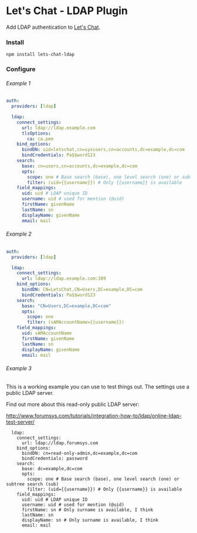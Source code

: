 # Let's Chat - LDAP Plugin

Add LDAP authentication to [Let's Chat](http://sdelements.github.io/lets-chat/).

### Install

```
npm install lets-chat-ldap
```

### Configure

###### Example 1

```yml
auth:
  providers: [ldap]

  ldap:
    connect_settings:
      url: ldap://ldap.example.com
      tlsOptions:
        ca: ca.pem
    bind_options:
      bindDN: uid=letschat,cn=sysusers,cn=accounts,dc=example,dc=com
      bindCredentials: Pa$$word123
    search:
      base: cn=users,cn=accounts,dc=example,dc=com
      opts:
        scope: one # Base search (base), one level search (one) or subtree search (sub)
        filter: (uid={{username}}) # Only {{username}} is available
    field_mappings:
      uid: uid # LDAP unique ID
      username: uid # used for mention (@uid)
      firstName: givenName
      lastName: sn
      displayName: givenName
      email: mail
```

###### Example 2

```yml
auth:
  providers: [ldap]

  ldap:
    connect_settings:
      url: ldap://ldap.example.com:389
    bind_options:
      bindDN: CN=LetsChat,CN=Users,DC=example,DC=com
      bindCredentials: Pa$$word123
    search:
      base: "CN=Users,DC=example,DC=com"
      opts:
        scope: one
        filter: (sAMAccountName={{username}})
    field_mappings:
      uid: sAMAccountName
      firstName: givenName
      lastName: sn
      displayName: givenName
      email: mail
```

###### Example 3

This is a working example you can use to test things out. The settings use a public LDAP server.

Find out more about this read-only public LDAP server:

<http://www.forumsys.com/tutorials/integration-how-to/ldap/online-ldap-test-server/>

```
  ldap:
    connect_settings:
      url: ldap://ldap.forumsys.com
    bind_options:
      bindDN: cn=read-only-admin,dc=example,dc=com
      bindCredentials: password
    search:
      base: dc=example,dc=com
      opts:
        scope: one # Base search (base), one level search (one) or subtree search (sub)
        filter: (uid={{username}}) # Only {{username}} is available
    field_mappings:
      uid: uid # LDAP unique ID
      username: uid # used for mention (@uid)
      firstName: sn # Only surname is available, I think
      lastName: sn
      displayName: sn # Only surname is available, I think
      email: mail
```
